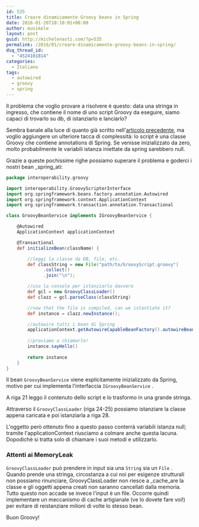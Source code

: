 ```yaml
---
id: 535
title: Creare dinamicamente Groovy beans in Spring
date: 2016-01-26T10:10:01+00:00
author: musikele
layout: post
guid: http://michelenasti.com/?p=535
permalink: /2016/01/creare-dinamicamente-groovy-beans-in-spring/
dsq_thread_id:
  - "4524101814"
categories:
  - Italiano
tags:
  - autowired
  - groovy
  - spring
---
```

Il problema che voglio provare a risolvere è questo: data una stringa in ingresso, che contiene il nome di uno script Groovy da eseguire, siamo capaci di trovarlo su db, di istanziarlo e lanciarlo?

Sembra banale alla luce di quanto già scritto nell'[articolo precedente](http://michelenasti.com/2016/01/realizzare-un-piccolo-motore-di-scripting-in-una-webapp-java-con-groovy/), ma voglio aggiungere un ulteriore tacca di complessità: lo script è una classe Groovy che contiene annotations di Spring. Se venisse inizializzato da zero, molto probabilmente le variabili istanza iniettate da spring sarebbero null.

Grazie a queste pochissime righe possiamo superare il problema e goderci i nostri bean _spring_ati:

```groovy
package interoperability.groovy

import interoperability.GroovyScripterInterface
import org.springframework.beans.factory.annotation.Autowired
import org.springframework.context.ApplicationContext
import org.springframework.transaction.annotation.Transactional

class GroovyBeanService implements IGroovyBeanService {

    @Autowired
    ApplicationContext applicationContext

    @Transactional
    def initializeBean(className) {

        //leggi la classe da DB, file, etc.
        def classString = new File("path/to/GroovyScript.groovy")
              .collect()
              .join("\n");

        //uso la console per istanziarlo davvero
        def gcl = new GroovyClassLoader()
        def clazz = gcl.parseClass(classString)

        //now that the file is compiled, can we istantiate it?
        def instance = clazz.newInstance();

        //autowire tutti i bean di Spring
        applicationContext.getAutowireCapableBeanFactory().autowireBean(instance);
        
        //proviamo a chiamarlo!
        instance.sayHello()
        
        return instance
    }
}
```

Il bean `GroovyBeanService` viene esplicitamente inizializzato da Spring, motivo per cui implementa l'interfaccia `IGroovyBeanService` .

A riga 21 leggo il contenuto dello script e lo trasformo in una grande stringa.

Attraverso il `GroovyClassLoader`  (riga 24-25) possiamo istanziare la classe appena caricata e poi istanziarla a riga 28.

L'oggetto però ottenuto fino a questo passo conterrà variabili istanza null; tramite l'applicationContext riusciamo a colmare anche questa lacuna. Dopodichè si tratta solo di chiamare i suoi metodi e utilizzarlo.

### Attenti ai MemoryLeak

`GroovyClassLoader` può prendere in input sia una `String`  sia un `File` . Quando prende una stringa, circostanza a cui noi per esigenze strutturali non possiamo rinunciare, GroovyClassLoader non riesce a _cache_are la classe e gli oggetti appena creati non saranno cancellati dalla memoria. Tutto questo non accade se invece l'input è un file. Occorre quindi implementare un meccanismo di cache artigianale (ve lo dovete fare voi!) per evitare di reistanziare milioni di volte lo stesso bean.

Buon Groovy!
